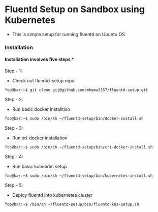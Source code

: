 # Fluentd Setup on Sandbox using Kubernetes
* This is simple setup for running fluentd on Ubuntu OS 
### Installation 
#### Installation involves five steps *

Step - 1:
- Check out fluentd-setup repo
```console
foo@bar:~$ git clone git@github.com:mhema3357/fluentd-setup.git 
```
Step - 2:
- Run basic docker installtion
```console
foo@bar:~$ sudo /bin/sh ~/fluentd-setup/bin/docker-install.sh
```
Step - 3:
- Run cri-docker installation
```console
foo@bar:~$ sudo /bin/sh ~/fluentd-setup/bin/cri-docker-install.sh
```
Step - 4:
- Run basic kubeadm setup
```console
foo@bar:~$ sudo /bin/sh ~/fluentd-setup/bin/kubernetes-install.sh
```
Step - 5:
- Deploy fluentd into kubernetes cluster
```console
foo@bar:~$ /bin/sh ~/fluentd-setup/bin/fluentd-k8s-setup.sh
```
